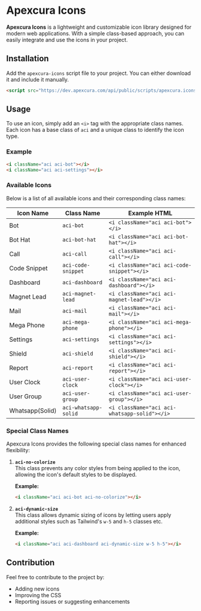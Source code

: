 
# Apexcura Icons

**Apexcura Icons** is a lightweight and customizable icon library designed for modern web applications. With a simple class-based approach, you can easily integrate and use the icons in your project.

## Installation

Add the `apexcura-icons` script file to your project. You can either download it and include it manually. 

```html
<script src="https://dev.apexcura.com/api/public/scripts/apexcura.icons.js"></script>
```

## Usage

To use an icon, simply add an `<i>` tag with the appropriate class names. Each icon has a base class of `aci` and a unique class to identify the icon type.

### Example

```html
<i className="aci aci-bot"></i>
<i className="aci aci-settings"></i>
```

### Available Icons

Below is a list of all available icons and their corresponding class names:

| Icon Name        | Class Name            | Example HTML                        |
|-------------------|-----------------------|--------------------------------------|
| Bot              | `aci-bot`            | `<i className="aci aci-bot"></i>`   |
| Bot Hat          | `aci-bot-hat`        | `<i className="aci aci-bot-hat"></i>` |
| Call             | `aci-call`           | `<i className="aci aci-call"></i>`  |
| Code Snippet     | `aci-code-snippet`   | `<i className="aci aci-code-snippet"></i>` |
| Dashboard        | `aci-dashboard`      | `<i className="aci aci-dashboard"></i>` |
| Magnet Lead      | `aci-magnet-lead`    | `<i className="aci aci-magnet-lead"></i>` |
| Mail             | `aci-mail`           | `<i className="aci aci-mail"></i>` |
| Mega Phone       | `aci-mega-phone`     | `<i className="aci aci-mega-phone"></i>` |
| Settings         | `aci-settings`       | `<i className="aci aci-settings"></i>` |
| Shield           | `aci-shield`         | `<i className="aci aci-shield"></i>` |
| Report           | `aci-report`         | `<i className="aci aci-report"></i>` |
| User Clock       | `aci-user-clock`     | `<i className="aci aci-user-clock"></i>` |
| User Group       | `aci-user-group`     | `<i className="aci aci-user-group"></i>` |
| Whatsapp(Solid)  | `aci-whatsapp-solid` | `<i className="aci aci-whatsapp-solid"></i>` |

### Special Class Names

Apexcura Icons provides the following special class names for enhanced flexibility:

1. **`aci-no-colorize`**  
   This class prevents any color styles from being applied to the icon, allowing the icon's default styles to be displayed.

   **Example:**
   ```html
   <i className="aci aci-bot aci-no-colorize"></i>
   ```
2. **`aci-dynamic-size`**  
   This class allows dynamic sizing of icons by letting users apply additional styles such as Tailwind's `w-5` and `h-5` classes etc.

   **Example:**
   ```html
   <i className="aci aci-dashboard aci-dynamic-size w-5 h-5"></i>
   ```


## Contribution

Feel free to contribute to the project by:

- Adding new icons
- Improving the CSS
- Reporting issues or suggesting enhancements

